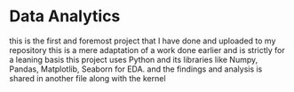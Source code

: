 # Data Analytics
 this is the first and foremost project that I have done and uploaded to my repository
 this is a mere adaptation of a work done earlier and is strictly for a leaning basis
 this project uses Python and its libraries like Numpy, Pandas, Matplotlib, Seaborn for EDA. and the findings and analysis is shared in another file along with the kernel
